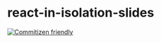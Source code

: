 # react-in-isolation-slides

[![Commitizen friendly](https://img.shields.io/badge/commitizen-friendly-brightgreen.svg)](http://commitizen.github.io/cz-cli/)

